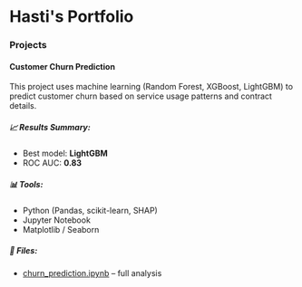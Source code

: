 # Hasti's Portfolio
### Projects
#### Customer Churn Prediction

This project uses machine learning (Random Forest, XGBoost, LightGBM) to predict customer churn based on service usage patterns and contract details.

##### 📈 Results Summary:
- Best model: **LightGBM**
- ROC AUC: **0.83**

##### 📊 Tools:
- Python (Pandas, scikit-learn, SHAP)
- Jupyter Notebook
- Matplotlib / Seaborn

##### 📁 Files:
- [churn_prediction.ipynb](./churn-prediction/churn_prediction.ipynb) – full analysis
